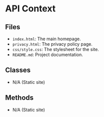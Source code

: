 # API Context

## Files
- `index.html`: The main homepage.
- `privacy.html`: The privacy policy page.
- `css/style.css`: The stylesheet for the site.
- `README.md`: Project documentation.

## Classes
- N/A (Static site)

## Methods
- N/A (Static site) 